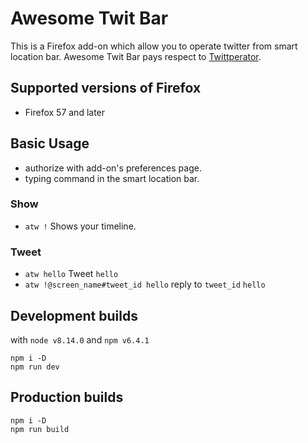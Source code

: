 # Awesome Twit Bar

This is a Firefox add-on which allow you to operate twitter from smart location bar.
Awesome Twit Bar pays respect to [Twittperator](https://github.com/vimpr/vimperator-plugins/blob/master/twittperator.js).

## Supported versions of Firefox

* Firefox 57 and later

## Basic Usage

* authorize with add-on's preferences page.
* typing command in the smart location bar.

### Show

* `atw !` Shows your timeline.

### Tweet

* `atw hello` Tweet `hello`
* `atw !@screen_name#tweet_id hello` reply to `tweet_id` `hello`

## Development builds

with `node v8.14.0` and `npm v6.4.1`

```
npm i -D
npm run dev
```

## Production builds

```
npm i -D
npm run build
```
